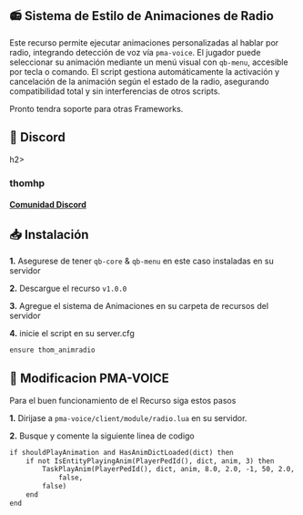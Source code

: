 <h2>📻 Sistema de Estilo de Animaciones de Radio</h2>

Este recurso permite ejecutar animaciones personalizadas al hablar por radio, integrando detección de voz vía `pma-voice`. El jugador puede seleccionar su animación mediante un menú visual con `qb-menu`, accesible por tecla o comando. El script gestiona automáticamente la activación y cancelación de la animación según el estado de la radio, asegurando compatibilidad total y sin interferencias de otros scripts.

Pronto tendra soporte para otras Frameworks.

<h2>👾 Discord</h2>h2>
<h3>thomhp</h3>
<h4><a href="https://discord.gg/ufSmtdX6AZ">Comunidad Discord</a></h4>


<h2>📥 Instalación</h2>

**1.** Asegurese de tener `qb-core` & `qb-menu` en este caso instaladas en su servidor

**2.** Descargue el recurso `v1.0.0`

**3.** Agregue el sistema de Animaciones en su carpeta de recursos del servidor

**4.** inicie el script en su server.cfg

```html
ensure thom_animradio
```
<h2>🔄 Modificacion PMA-VOICE</h2>

Para el buen funcionamiento de el Recurso siga estos pasos

**1.** Dirijase a `pma-voice/client/module/radio.lua` en su servidor.

**2.** Busque y comente la siguiente linea de codigo
```html
if shouldPlayAnimation and HasAnimDictLoaded(dict) then
	if not IsEntityPlayingAnim(PlayerPedId(), dict, anim, 3) then
		TaskPlayAnim(PlayerPedId(), dict, anim, 8.0, 2.0, -1, 50, 2.0, false,
			false,
		false)
	end
end
```

